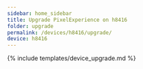 ```yaml
---
sidebar: home_sidebar
title: Upgrade PixelExperience on h8416
folder: upgrade
permalink: /devices/h8416/upgrade/
device: h8416
---
```

{% include templates/device_upgrade.md %}
